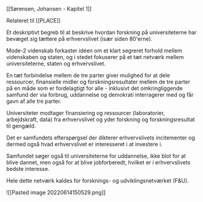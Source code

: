 [[Sørensen, Johansen - Kapitel 1]]

Relateret til [[PLACE]]

Et deskriptivt begreb til at beskrive hvordan forskning på universiteterne har bevæget sig tættere på erhvervslivet (især siden 80'erne).

Mode-2 videnskab forkaster idéen om et klart segreret forhold mellem videnskaben og staten, og i stedet fokuserer på et tæt netværk mellem universiteterne, staten og erhvervslivet. 

En tæt forbindelse mellem de tre parter giver mulighed for at dele ressourcer, finansielle midler og forskningsresultater mellem de tre parter på en måde som er fordelagtigt for alle - inklusivt det omkringliggende samfund der via forbrug, uddannelse og demokrati interragerer med og får gavn af alle tre parter.

Universiteter modtager finansiering og ressourcer (laboratorier, arbejdskraft, data) fra erhvervslivet og yder forskning og forskningsresultat til gengæld.

Det er samfundets efterspørgsel der dikterer erhvervslivets incitementer og dermed også hvad erhvervslivet er interesseret i at investere i.

Samfundet søger også til universiteterne for uddannelse, ikke blot for at blive dannet, men også for at blive jobforberedt, hvilket er i erhvervslivets bedste interesse.

Hele dette netværk kaldes for forsknings- og udviklingsnetværket (F&U).

![[Pasted image 20220614150529.png]]